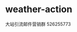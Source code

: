 # weather-action
<!DOCTYPE HTML PUBLIC "-//W3C//DTD HTML 4.0 Transitional//EN">
<HTML><HEAD>
<META content="text/html; charset=gb2312" http-equiv=Content-Type>
<META name=GENERATOR content="MSHTML 8.00.7601.19104"></HEAD>
<BODY><SPAN
style="LINE-HEIGHT: normal; FONT-FAMILY: q; FONT-SIZE: 0px; font-stretch: normal">最新通知RNOHH></SPAN>大站引流邮件营销群 526255773<SPAN></SPAN>
<SPAN
style="LINE-HEIGHT: normal; FONT-FAMILY: q; FONT-SIZE: 0px; font-stretch: normal">及时反馈OXMIV></SPAN>

</P></BODY></HTML>

